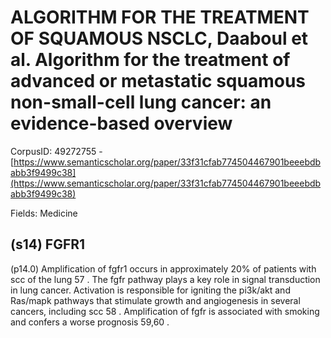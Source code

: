 # ALGORITHM FOR THE TREATMENT OF SQUAMOUS NSCLC, Daaboul et al. Algorithm for the treatment of advanced or metastatic squamous non-small-cell lung cancer: an evidence-based overview

CorpusID: 49272755 - [https://www.semanticscholar.org/paper/33f31cfab774504467901beeebdbabb3f9499c38](https://www.semanticscholar.org/paper/33f31cfab774504467901beeebdbabb3f9499c38)

Fields: Medicine

## (s14) FGFR1
(p14.0) Amplification of fgfr1 occurs in approximately 20% of patients with scc of the lung 57 . The fgfr pathway plays a key role in signal transduction in lung cancer. Activation is responsible for igniting the pi3k/akt and Ras/mapk pathways that stimulate growth and angiogenesis in several cancers, including scc 58 . Amplification of fgfr is associated with smoking and confers a worse prognosis 59,60 .
